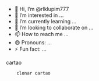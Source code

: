 - 👋 Hi, I’m @rlklupim777
- 👀 I’m interested in ...
- 🌱 I’m currently learning ...
- 💞️ I’m looking to collaborate on ...
- 📫 How to reach me ...
- 😄 Pronouns: ...
- ⚡ Fun fact: ...

<!---
rlklupim777/rlklupim777 is a ✨ special ✨ repository because its `README.md` (this file) appears on your GitHub profile.
You can click the Preview link to take a look at your changes.
--->cartao
        clonar cartao 
